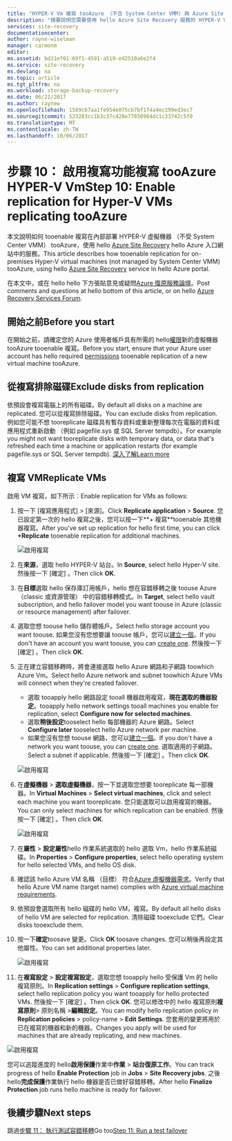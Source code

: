 ```yaml
---
title: "HYPER-V Vm 複寫 tooAzure （不含 System Center VMM) 與 Azure Site Recovery 的 aaaEnable 複寫 |Microsoft 文件"
description: "摘要說明您需要使用 hello Azure Site Recovery 服務的 HYPER-V Vm tooenable 複寫 tooAzure hello 步驟"
services: site-recovery
documentationcenter: 
author: rayne-wiselman
manager: carmonm
editor: 
ms.assetid: bd31ef01-69f1-4591-a519-e42510a6e2f4
ms.service: site-recovery
ms.devlang: na
ms.topic: article
ms.tgt_pltfrm: na
ms.workload: storage-backup-recovery
ms.date: 06/21/2017
ms.author: raynew
ms.openlocfilehash: 1589cb7aa1fe954e075cb7bf1f4a4ec199ed3ec7
ms.sourcegitcommit: 523283cc1b3c37c428e77850964dc1c33742c5f0
ms.translationtype: MT
ms.contentlocale: zh-TW
ms.lasthandoff: 10/06/2017
---
```

# <a name="step-10-enable-replication-for-hyper-v-vms-replicating-tooazure"></a><span data-ttu-id="d6c08-103">步驟 10： 啟用複寫功能複寫 tooAzure HYPER-V Vm</span><span class="sxs-lookup"><span data-stu-id="d6c08-103">Step 10: Enable replication for Hyper-V VMs replicating tooAzure</span></span>


<span data-ttu-id="d6c08-104">本文說明如何 tooenable 複寫在內部部署 HYPER-V 虛擬機器 （不受 System Center VMM） tooAzure，使用 hello [Azure Site Recovery](site-recovery-overview.md) hello Azure 入口網站中的服務。</span><span class="sxs-lookup"><span data-stu-id="d6c08-104">This article describes how tooenable replication for on-premises Hyper-V virtual machines (not managed by System Center VMM) tooAzure, using hello [Azure Site Recovery](site-recovery-overview.md) service in hello Azure portal.</span></span>

<span data-ttu-id="d6c08-105">在本文中，或在 hello hello 下方張貼意見或疑問[Azure 復原服務論壇](https://social.msdn.microsoft.com/forums/azure/home?forum=hypervrecovmgr)。</span><span class="sxs-lookup"><span data-stu-id="d6c08-105">Post comments and questions at hello bottom of this article, or on hello [Azure Recovery Services Forum](https://social.msdn.microsoft.com/forums/azure/home?forum=hypervrecovmgr).</span></span>




## <a name="before-you-start"></a><span data-ttu-id="d6c08-106">開始之前</span><span class="sxs-lookup"><span data-stu-id="d6c08-106">Before you start</span></span>

<span data-ttu-id="d6c08-107">在開始之前，請確定您的 Azure 使用者帳戶具有所需的 hello[權限](site-recovery-role-based-linked-access-control.md#permissions-required-to-enable-replication-for-new-virtual-machines)新的虛擬機器 tooAzure tooenable 複寫。</span><span class="sxs-lookup"><span data-stu-id="d6c08-107">Before you start, ensure that your Azure user account has hello required [permissions](site-recovery-role-based-linked-access-control.md#permissions-required-to-enable-replication-for-new-virtual-machines) tooenable replication of a new virtual machine tooAzure.</span></span>

## <a name="exclude-disks-from-replication"></a><span data-ttu-id="d6c08-108">從複寫排除磁碟</span><span class="sxs-lookup"><span data-stu-id="d6c08-108">Exclude disks from replication</span></span>

<span data-ttu-id="d6c08-109">依預設會複寫電腦上的所有磁碟。</span><span class="sxs-lookup"><span data-stu-id="d6c08-109">By default all disks on a machine are replicated.</span></span> <span data-ttu-id="d6c08-110">您可以從複寫排除磁碟。</span><span class="sxs-lookup"><span data-stu-id="d6c08-110">You can exclude disks from replication.</span></span> <span data-ttu-id="d6c08-111">例如您可能不想 tooreplicate 磁碟具有暫存資料或重新整理每次在電腦的資料或應用程式重新啟動 （例如 pagefile.sys 或 SQL Server tempdb）。</span><span class="sxs-lookup"><span data-stu-id="d6c08-111">For example you might not want tooreplicate disks with temporary data, or data that's refreshed each time a machine or application restarts (for example pagefile.sys or SQL Server tempdb).</span></span> [<span data-ttu-id="d6c08-112">深入了解</span><span class="sxs-lookup"><span data-stu-id="d6c08-112">Learn more</span></span>](site-recovery-exclude-disk.md)


## <a name="replicate-vms"></a><span data-ttu-id="d6c08-113">複寫 VM</span><span class="sxs-lookup"><span data-stu-id="d6c08-113">Replicate VMs</span></span>

<span data-ttu-id="d6c08-114">啟用 VM 複寫，如下所示︰</span><span class="sxs-lookup"><span data-stu-id="d6c08-114">Enable replication for VMs as follows:</span></span>          

1. <span data-ttu-id="d6c08-115">按一下 [複寫應用程式] > [來源]。</span><span class="sxs-lookup"><span data-stu-id="d6c08-115">Click **Replicate application** > **Source**.</span></span> <span data-ttu-id="d6c08-116">您已設定第一次的 hello 複寫之後，您可以按一下**+ 複寫**tooenable 其他機器複寫。</span><span class="sxs-lookup"><span data-stu-id="d6c08-116">After you've set up replication for hello first time, you can click **+Replicate** tooenable replication for additional machines.</span></span>

    ![啟用複寫](./media/hyper-v-site-walkthrough-enable-replication/enable-replication.png)
2. <span data-ttu-id="d6c08-118">在**來源**，選取 hello HYPER-V 站台。</span><span class="sxs-lookup"><span data-stu-id="d6c08-118">In **Source**, select hello Hyper-V site.</span></span> <span data-ttu-id="d6c08-119">然後按一下 [確定] 。</span><span class="sxs-lookup"><span data-stu-id="d6c08-119">Then click **OK**.</span></span>
3. <span data-ttu-id="d6c08-120">在**目標**選取 hello 保存庫訂用帳戶，hello 想在容錯移轉之後 toouse Azure （classic 或資源管理） 中的容錯移轉模式。</span><span class="sxs-lookup"><span data-stu-id="d6c08-120">In **Target**, select hello vault subscription, and hello failover model you want toouse in Azure (classic or resource management) after failover.</span></span>
4. <span data-ttu-id="d6c08-121">選取您想 toouse hello 儲存體帳戶。</span><span class="sxs-lookup"><span data-stu-id="d6c08-121">Select hello storage account you want toouse.</span></span> <span data-ttu-id="d6c08-122">如果您沒有您想要讓 toouse 帳戶，您可以[建立一個](#set-up-an-azure-storage-account)。</span><span class="sxs-lookup"><span data-stu-id="d6c08-122">If you don't have an account you want toouse, you can [create one](#set-up-an-azure-storage-account).</span></span> <span data-ttu-id="d6c08-123">然後按一下 [確定] 。</span><span class="sxs-lookup"><span data-stu-id="d6c08-123">Then click **OK**.</span></span>
5. <span data-ttu-id="d6c08-124">正在建立容錯移轉時，將會連接選取 hello Azure 網路和子網路 toowhich Azure Vm。</span><span class="sxs-lookup"><span data-stu-id="d6c08-124">Select hello Azure network and subnet toowhich Azure VMs will connect when they're created failover.</span></span>

    - <span data-ttu-id="d6c08-125">選取 tooapply hello 網路設定 tooall 機器啟用複寫，**現在選取的機器設定**。</span><span class="sxs-lookup"><span data-stu-id="d6c08-125">tooapply hello network settings tooall machines you enable for replication, select **Configure now for selected machines**.</span></span>
    - <span data-ttu-id="d6c08-126">選取**稍後設定**tooselect hello 每部機器的 Azure 網路。</span><span class="sxs-lookup"><span data-stu-id="d6c08-126">Select **Configure later** tooselect hello Azure network per machine.</span></span>
    - <span data-ttu-id="d6c08-127">如果您沒有您想 toouse 網路，您可以[建立一個](#set-up-an-azure-network)。</span><span class="sxs-lookup"><span data-stu-id="d6c08-127">If you don't have a network you want toouse, you can [create one](#set-up-an-azure-network).</span></span> <span data-ttu-id="d6c08-128">選取適用的子網路。</span><span class="sxs-lookup"><span data-stu-id="d6c08-128">Select a subnet if applicable.</span></span> <span data-ttu-id="d6c08-129">然後按一下 [確定] 。</span><span class="sxs-lookup"><span data-stu-id="d6c08-129">Then click **OK**.</span></span>

   ![啟用複寫](./media/hyper-v-site-walkthrough-enable-replication/enable-replication11.png)

6. <span data-ttu-id="d6c08-131">在**虛擬機器** > **選取虛擬機器**，按一下並選取您想要 tooreplicate 每一部機器。</span><span class="sxs-lookup"><span data-stu-id="d6c08-131">In **Virtual Machines** > **Select virtual machines**, click and select each machine you want tooreplicate.</span></span> <span data-ttu-id="d6c08-132">您只能選取可以啟用複寫的機器。</span><span class="sxs-lookup"><span data-stu-id="d6c08-132">You can only select machines for which replication can be enabled.</span></span> <span data-ttu-id="d6c08-133">然後按一下 [確定] 。</span><span class="sxs-lookup"><span data-stu-id="d6c08-133">Then click **OK**.</span></span>

    ![啟用複寫](./media/hyper-v-site-walkthrough-enable-replication/enable-replication5-for-exclude-disk.png)

7. <span data-ttu-id="d6c08-135">在**屬性** > **設定屬性**hello 作業系統選取的 hello 選取 Vm，hello 作業系統磁碟。</span><span class="sxs-lookup"><span data-stu-id="d6c08-135">In **Properties** > **Configure properties**, select hello operating system for hello selected VMs, and hello OS disk.</span></span>
8. <span data-ttu-id="d6c08-136">確認該 hello Azure VM 名稱 （目標） 符合[Azure 虛擬機器需求](site-recovery-support-matrix-to-azure.md#failed-over-azure-vm-requirements)。</span><span class="sxs-lookup"><span data-stu-id="d6c08-136">Verify that hello Azure VM name (target name) complies with [Azure virtual machine requirements](site-recovery-support-matrix-to-azure.md#failed-over-azure-vm-requirements).</span></span>
9. <span data-ttu-id="d6c08-137">依預設會選取所有 hello 磁碟的 hello VM，複寫。</span><span class="sxs-lookup"><span data-stu-id="d6c08-137">By default all hello disks of hello VM are selected for replication.</span></span> <span data-ttu-id="d6c08-138">清除磁碟 tooexclude 它們。</span><span class="sxs-lookup"><span data-stu-id="d6c08-138">Clear disks tooexclude them.</span></span>
10. <span data-ttu-id="d6c08-139">按一下**確定**toosave 變更。</span><span class="sxs-lookup"><span data-stu-id="d6c08-139">Click **OK** toosave changes.</span></span> <span data-ttu-id="d6c08-140">您可以稍後再設定其他屬性。</span><span class="sxs-lookup"><span data-stu-id="d6c08-140">You can set additional properties later.</span></span>

    ![啟用複寫](./media/hyper-v-site-walkthrough-enable-replication/enable-replication6-with-exclude-disk.png)

11. <span data-ttu-id="d6c08-142">在**複寫設定** > **設定複寫設定**，選取您想 tooapply hello 受保護 Vm 的 hello 複寫原則。</span><span class="sxs-lookup"><span data-stu-id="d6c08-142">In **Replication settings** > **Configure replication settings**, select hello replication policy you want tooapply for hello protected VMs.</span></span> <span data-ttu-id="d6c08-143">然後按一下 [確定] 。</span><span class="sxs-lookup"><span data-stu-id="d6c08-143">Then click **OK**.</span></span> <span data-ttu-id="d6c08-144">您可以修改中的 hello 複寫原則**複寫原則**> 原則名稱 >**編輯設定**。</span><span class="sxs-lookup"><span data-stu-id="d6c08-144">You can modify hello replication policy in **Replication policies** > policy-name > **Edit Settings**.</span></span> <span data-ttu-id="d6c08-145">您套用的變更將用於已在複寫的機器和新的機器。</span><span class="sxs-lookup"><span data-stu-id="d6c08-145">Changes you apply will be used for machines that are already replicating, and new machines.</span></span>


   ![啟用複寫](./media/hyper-v-site-walkthrough-enable-replication/enable-replication7.png)

<span data-ttu-id="d6c08-147">您可以追蹤進度的 hello**啟用保護**作業中**作業** > **站台復原工作**。</span><span class="sxs-lookup"><span data-stu-id="d6c08-147">You can track progress of hello **Enable Protection** job in **Jobs** > **Site Recovery jobs**.</span></span> <span data-ttu-id="d6c08-148">之後 hello**完成保護**作業執行 hello 機器是否已做好容錯移轉。</span><span class="sxs-lookup"><span data-stu-id="d6c08-148">After hello **Finalize Protection** job runs hello machine is ready for failover.</span></span>


## <a name="next-steps"></a><span data-ttu-id="d6c08-149">後續步驟</span><span class="sxs-lookup"><span data-stu-id="d6c08-149">Next steps</span></span>


<span data-ttu-id="d6c08-150">跳過[步驟 11： 執行測試容錯移轉](hyper-v-site-walkthrough-test-failover.md)</span><span class="sxs-lookup"><span data-stu-id="d6c08-150">Go too[Step 11: Run a test failover](hyper-v-site-walkthrough-test-failover.md)</span></span>
